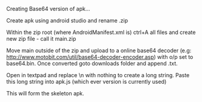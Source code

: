 Creating Base64 version of apk...

Create apk using android studio and rename .zip

Within the zip root (where AndroidManifest.xml is) ctrl+A all files and create new zip file - call it main.zip

Move main outside of the zip and upload to a online base64 decoder (e.g: http://www.motobit.com/util/base64-decoder-encoder.asp) with
o/p set to base64.bin. Once converted goto downloads folder and append .txt.

Open in textpad and replace \n with nothing to create a long string. Paste this long string into apk.js (which ever version is currently used)

This will form the skeleton apk.




